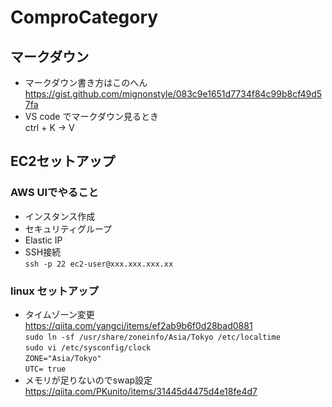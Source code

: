 # ComproCategory
## マークダウン
- マークダウン書き方はこのへん<br /> https://gist.github.com/mignonstyle/083c9e1651d7734f84c99b8cf49d57fa
- VS code でマークダウン見るとき<br />
ctrl + K → V

## EC2セットアップ
### AWS UIでやること
- インスタンス作成
- セキュリティグループ
- Elastic IP
- SSH接続 <br/>
`ssh -p 22 ec2-user@xxx.xxx.xxx.xx`
### linux セットアップ
- タイムゾーン変更<br />
https://qiita.com/yangci/items/ef2ab9b6f0d28bad0881<br />
`sudo ln -sf /usr/share/zoneinfo/Asia/Tokyo /etc/localtime`<br />
`sudo vi /etc/sysconfig/clock`<br />
`ZONE="Asia/Tokyo"`<br />
`UTC= true`<br />
- メモリが足りないのでswap設定<br />
https://qiita.com/PKunito/items/31445d4475d4e18fe4d7<br/>









